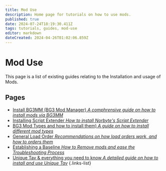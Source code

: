 ```yaml
---
title: Mod Use
description: Home page for tutorials on how to use mods.
published: true
date: 2024-07-24T18:19:30.411Z
tags: tutorials, guides, mod-use
editor: markdown
dateCreated: 2024-04-26T01:02:06.859Z
---
```


# Mod Use
This page is a list of existing guides relating to the Installation and usage of Mods.

## Pages 
- [Install BG3MM (BG3 Mod Manager) *A comphrensive guide on how to install mods via BG3MM*](Installation-Of-BG3MM)
- [Installing Script Extender *How to install Norbyte's Script Extender*](/Tutorials/Installing-Script-Extender)
- [BG3 Mod Types and how to install them) *A guide on how to install different mod types*](/Mod-Usage/BG3-Mod-Types-and-how-to-install-them)
- [General Load Order *Recommendations on how load orders work, and how to orders them*](general-load-order)
- [Establishing a Baseline *How to Remove mods and ease the Troubleshooting Process*](How-to-remove-mods)
- [Unique Tav & everything you need to know *A detailed guide on how to install and use Unique Tav*](/Tutorials/Mod-Use/Unique-Tav-Everything-you-need-to-know)
{.links-list}